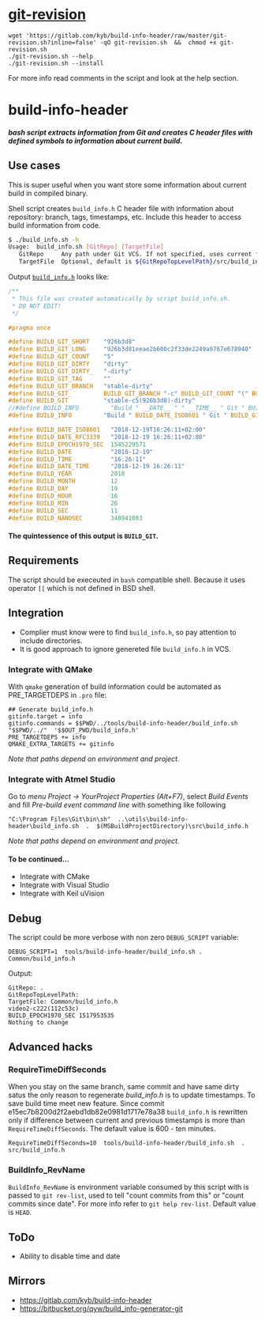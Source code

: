# [git-revision](git-revision.sh) 
```
wget 'https://gitlab.com/kyb/build-info-header/raw/master/git-revision.sh?inline=false' -qO git-revision.sh  &&  chmod +x git-revision.sh
./git-revision.sh --help
./git-revision.sh --install
```
For more info read comments in the script and look at the help section.

# build-info-header 
##### bash script extracts information from Git and creates C header files with defined symbols to information about current build.

## Use cases
This is super useful when you want store some information about current build in compiled binary.


Shell script creates `build_info.h` C header file with information about repository: branch, tags, timestamps, etc.
Include this header to access build information from code.

```sh
$ ./build_info.sh -h
Usage:  build_info.sh [GitRepo] [TargetFile]
   GitRepo     Any path under Git VCS. If not specified, uses current folder
   TargetFile  Optional, default is ${GitRepoTopLevelPath}/src/build_info.h

```


Output [`build_info.h`](build_info.example.h) looks like:

```C
/**
 * This file was created automatically by script build_info.sh.
 * DO NOT EDIT! 
 */

#pragma once

#define BUILD_GIT_SHORT    "926b3d8"
#define BUILD_GIT_LONG     "926b3d81eeae2b600c2f33de2249a9767e678940"
#define BUILD_GIT_COUNT    "5"
#define BUILD_GIT_DIRTY    "dirty"
#define BUILD_GIT_DIRTY_   "-dirty"
#define BUILD_GIT_TAG      ""
#define BUILD_GIT_BRANCH   "stable-dirty"
#define BUILD_GIT_         BUILD_GIT_BRANCH "-c" BUILD_GIT_COUNT "(" BUILD_GIT_SHORT ")" BUILD_GIT_DIRTY_
#define BUILD_GIT          "stable-c5(926b3d8)-dirty"
//#define BUILD_INFO         "Build " __DATE__ " " __TIME__ " Git " BUILD_GIT
#define BUILD_INFO         "Build " BUILD_DATE_ISO8601 " Git " BUILD_GIT

#define BUILD_DATE_ISO8601   "2018-12-19T16:26:11+02:00"
#define BUILD_DATE_RFC3339   "2018-12-19 16:26:11+02:00"
#define BUILD_EPOCH1970_SEC  1545229571 
#define BUILD_DATE           "2018-12-19"
#define BUILD_TIME           "16:26:11"
#define BUILD_DATE_TIME      "2018-12-19 16:26:11"
#define BUILD_YEAR           2018
#define BUILD_MONTH          12
#define BUILD_DAY            19
#define BUILD_HOUR           16
#define BUILD_MIN            26
#define BUILD_SEC            11
#define BUILD_NANOSEC        348941683
```
#### The quintessence of this output is **`BUILD_GIT`**.

## Requirements
The script should be execeuted in `bash` compatible shell. Because it uses operator `[[` which is not defined in BSD shell.

## Integration
* Complier must know were to find `build_info.h`, so pay attention to include directories.
* It is good approach to ignore genereted file `build_info.h` in VCS.

### Integrate with QMake
With `qmake` generation of build information could be automated as PRE_TARGETDEPS in `.pro` file:
```
## Generate build_info.h
gitinfo.target = info
gitinfo.commands = $$PWD/../tools/build-info-header/build_info.sh  "$$PWD/../"  '$$OUT_PWD/build_info.h'
PRE_TARGETDEPS += info
QMAKE_EXTRA_TARGETS += gitinfo
```
*Note that paths depend on environment and project.*

### Integrate with Atmel Studio
Go to *menu Project -> YourProject Properties (Alt+F7)*, select *Build Events* and fill *Pre-build event command line* with something like following
```
"C:\Program Files\Git\bin\sh"  ..\utils\build-info-header\build_info.sh  .  $(MSBuildProjectDirectory)\src\build_info.h 
```
*Note that paths depend on environment and project.*

#### To be continued...
* Integrate with CMake
* Integrate with Visual Studio
* Integrate with Keil uVision


## Debug
The script could be more verbose with non zero `DEBUG_SCRIPT` variable:
```
DEBUG_SCRIPT=1  tools/build-info-header/build_info.sh . Common/build_info.h
```
Output:
```
GitRepo: .
GitRepoTopLevelPath:
TargetFile: Common/build_info.h
video2-c222(112c53c)
BUILD_EPOCH1970_SEC 1517953535
Nothing to change
```

## Advanced hacks
### RequireTimeDiffSeconds
When you stay on the same branch, same commit and have same dirty satus the only reason 
to regenerate *build_info.h* is to update timestamps. To save build time meet new feature.
Since commit e15ec7b8200d2f2aebd1db82e0981d1717e78a38 `build_info.h` is rewritten only if difference between 
current and previous timestamps is more than `RequireTimeDiffSeconds`. The default value is 600 - ten minutes.
```
RequireTimeDiffSeconds=10  tools/build-info-header/build_info.sh  .  src/build_info.h
```

### BuildInfo_RevName
`BuildInfo_RevName` is environment variable consumed by this script with is passed to `git rev-list`,
used to tell "count commits from this" or "count commits since date". For more info refer to `git help rev-list`.
Default value is `HEAD`.


## ToDo
* Ability to disable time and date


## Mirrors
* https://gitlab.com/kyb/build-info-header
* https://bitbucket.org/qyw/build_info-generator-git

